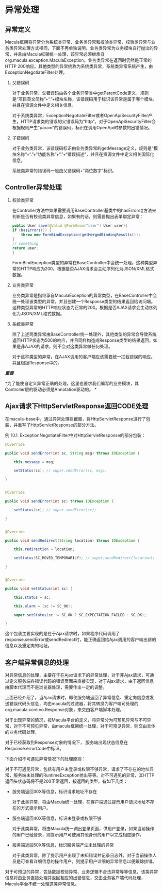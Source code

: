 # 异常处理

## 异常定义

Macula框架将异常分为系统类异常、业务类异常和校验类异常，校验类异常与业务类异常处理方式相同，下面不再单独说明，业务类异常为业务模块自行抛出的异常，并且由Macula框架统一处理，该异常必须继承自org.macula.exception.MaculaException，业务类异常在返回时仍然是正常的HTTP 200响应。其他类型的异常统称为系统类异常，系统类异常系统产生，由ExceptionNegotiateFilter处理。

1. 父错误码

    对于业务异常，父错误码由各个业务异常类中getParentCode定义，规则是“项目英文简称”+“.”+模块名称，该错误码用于标识该异常是属于哪个模块。并且在资源文件中定义相关信息。

    对于系统类异常，ExceptionNegotiateFilter或者OpenApiSecurityFilter产生，HTTP请求类的错误的父错误码为“http”，对于OpenApiSecurityFilter会根据规则产生“param”的错误码，标识在调用OpenApi时参数的出错情况。
    
2. 子错误码

    对于业务类异常，该错误码标识由业务类异常的getMessage定义，规则是“模块名称”+“.”+“功能名称”+“.”+“错误描述”，并且在资源文件中定义相关国际化信息。
    
    系统类异常的错误码一般由父错误码+“两位数字”标识。

## Controller异常处理

1. 校验类异常

    在Controller方法中如果需要调用BaseController基类中的hasErrors()方法来判断是否有校验类异常信息，如果有的话，则需要抛出表单绑定异常：
    ```java
    public User save(@Valid @FormBean("user") User user){
    if (hasErrors()) {
        throw new FormBindException(getMergedBindingResults());
    }
    // something
    return user;
    }          
    ```
    
    FormBindException类型的异常在BaseController中会统一处理。这种类型异常的HTTP响应为200。根据是否AJAX请求会主动序列化为JSON/XML格式数据。

2. 业务类异常

    业务类异常是指继承自MaculaException的异常类型，在BaseController中会统一处理该类型的异常，并且创建一个Response类型的结果返回给访问端。这种类型异常的HTTP响应状态为正常的200。根据是否AJAX请求会主动序列化为JSON/XML格式数据。
    
3. 系统类异常

    除了上述两类异常由BaseController统一处理外，其他类型的异常会导致系统返回HTTP状态为500的响应，并且同样构造成Response类型的结果返回。如果是非AJAX的请求，则不会对这类异常做任何处理。
    
    对于这种类型的异常，在AJAX调用的客户端应该需要统一拦截错误的响应，并且根据Response中的。
    
***重要***

*为了能使自定义异常正确的处理，这里也要求我们编写的业务模块，其Controller层的驱动必须是Annotation驱动的。  *

## Ajax请求下HttpServletResponse返回CODE处理

在macula-base中，通过异常处理拦截器，将HttpServletResponse进行了包装，并重写了HttpServletResponse的部分方法。

例 10.1. ExceptionNegotiateFilter中对HttpServletResponse的部分包装：

```java
@Override

public void sendError(int sc, String msg) throws IOException {

    this.message = msg;

    setStatus(sc); // super.sendError(sc, msg);

}


@Override

public void sendError(int sc) throws IOException {

    setStatus(sc); // super.sendError(sc);

}


@Override

public void sendRedirect(String location) throws IOException {

    this.redirection = location;

    setStatus(SC_MOVED_TEMPORARILY); // super.sendRedirect(location);

}


@Override

public void setStatus(int sc) {

    this.status = sc;

    this.alarm = (sc != SC_OK);

    super.setStatus(sc != SC_OK ? SC_EXPECTATION_FAILED : SC_OK);

}
```

这个包装主要实现的是在于Ajax请求时，如果程序代码调用了response.sendError或sendRedirect时，能正确返回给Ajax调用的客户端出错的信息以及重定向的地址。

## 客户端异常信息的处理

对异常信息的处理，主要在于在Ajax请求下的异常处理，对于非Ajax请求，可通过定义服务端各错误代码的错误页面来直接实现，对于Ajax请求，由于返回信息由脚本代理而不是浏览器处理，需要作出一定的调整。

上面已经介绍了，当Ajax请求时，即使服务端返回了异常信息、重定向信息或发送错误代码头信息，均由macula的过滤器，将其转换为客户端可处理的org.macula.core.vo.Response对象，来交由客户端脚本处理。

对于出现异常的情况，按Macula平台的定义，将异常分为可预见异常与不可异常，对于不可预见异常，由macula框架统一处理，对于可预见异常，则交由具体的业务代码处理。

对于已经获取到Response对象的情况下， 服务端出现状态信息在Response.errorCode中标识。

下面介绍不可遇见异常情况下的处理原则：

对于不可遇见异常，包括有用户未登录或权限不够异常，请求了不存在的地址异常，服务端未处理的RuntimeException抛出等等。对不可遇见的异常，其HTTP返回头状态码将不是200正常返回，按返回的类型，有如下几类：

* 服务端返回30X等信息，标识请求地址不存在

    对于此类异常，将由Macula统一处理，在客户端通过提示用户请求地址不存在的方式提示用户。
    
* 服务端返回40X等信息，标识未登录或权限不够

    对于此类异常，将由Macula统一调出登录页面，供用户登录，如果当前操作的用户已经登录，则提示用户可使用其他身份的用户以完成相应操作。
    
* 服务端返回50X等信息，标识服务端产生未处理的异常
    
    对于此类异常，除了提示用户出现了未知错误并记录日志外，对于当前操作人员是可查看详细信息的操作用户，则提示用户详细的异常信息以便跟踪排错。

对于可预见的异常，包括数据校验异常、业务逻辑不合法异常等等信息，该类异常信息将由业务直接处理并返回相应的出错信息，交由业务客户端代码处理，Macula平台不统一处理这类异常信息。

